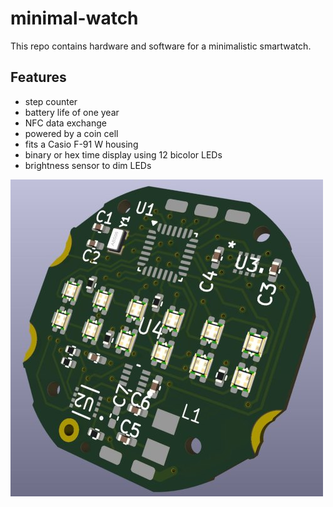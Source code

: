 # minimal-watch
This repo contains hardware and software for a minimalistic smartwatch. 

## Features

* step counter
* battery life of one year
* NFC data exchange
* powered by a coin cell
* fits a Casio F-91 W housing
* binary or hex time display using 12 bicolor LEDs
* brightness sensor to dim LEDs

![minimal-watch](https://raw.githubusercontent.com/bkarl/minimal-watch/main/hardware/img/render.jpg)

